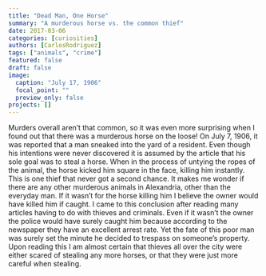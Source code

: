 ```yaml
---
title: "Dead Man, One Horse"
summary: "A murderous horse vs. the common thief"
date: 2017-03-06
categories: [curiosities]
authors: [CarlosRodriguez]
tags: ["animals", "crime"]
featured: false
draft: false
image:
  caption: "July 17, 1906"
  focal_point: ""
  preview_only: false
projects: []
---
```

Murders overall aren’t that common, so it was even more surprising when I found out that there was a murderous horse on the loose! On July 7, 1906, it was reported that a man sneaked into the yard of a resident. Even though his intentions were never discovered it is assumed by the article that his sole goal was to steal a horse. When in the process of untying the ropes of the animal, the horse kicked him square in the face, killing him instantly. This is one thief that never got a second chance. It makes me wonder if there are any other murderous animals in Alexandria, other than the everyday man. If it wasn’t for the horse killing him I believe the owner would have killed him if caught. I came to this conclusion after reading many articles having to do with thieves and criminals. Even if it wasn’t the owner the police would have surely caught him because according to the newspaper they have an excellent arrest rate. Yet the fate of this poor man was surely set the minute he decided to trespass on someone’s property. Upon reading this I am almost certain that thieves all over the city were either scared of stealing any more horses, or that they were just more careful when stealing.
